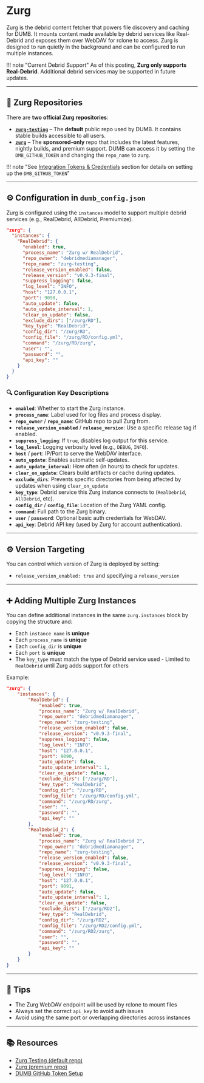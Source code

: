 # Zurg

Zurg is the debrid content fetcher that powers file discovery and caching for DUMB. It mounts content made available by debrid services like Real-Debrid and exposes them over WebDAV for rclone to access. Zurg is designed to run quietly in the background and can be configured to run multiple instances.

!!! note "Current Debrid Support"
    As of this posting, **Zurg only supports Real-Debrid**. Additional debrid services may be supported in future updates.

---

## 🔀 Zurg Repositories

There are **two official Zurg repositories**:

- **[`zurg-testing`](https://github.com/debridmediamanager/zurg-testing)** – The **default** public repo used by DUMB. It contains stable builds accessible to all users.
- **[`zurg`](https://github.com/debridmediamanager/zurg)** – The **sponsored-only** repo that includes the latest features, nightly builds, and premium support. DUMB can access it by setting the `DMB_GITHUB_TOKEN` and changing the `repo_name` to `zurg`.

!!! note "See [Integration Tokens & Credentials](../features/configuration.md/#-integration-tokens--credentials) section for details on setting up the `DMB_GITHUB_TOKEN`"

---

## ⚙️ Configuration in `dumb_config.json`

Zurg is configured using the `instances` model to support multiple debrid services (e.g., RealDebrid, AllDebrid, Premiumize).

```json
"zurg": {
  "instances": {
    "RealDebrid": {
      "enabled": true,
      "process_name": "Zurg w/ RealDebrid",
      "repo_owner": "debridmediamanager",
      "repo_name": "zurg-testing",
      "release_version_enabled": false,
      "release_version": "v0.9.3-final",
      "suppress_logging": false,
      "log_level": "INFO",
      "host": "127.0.0.1",
      "port": 9090,
      "auto_update": false,
      "auto_update_interval": 1,
      "clear_on_update": false,
      "exclude_dirs": ["/zurg/RD"],
      "key_type": "RealDebrid",
      "config_dir": "/zurg/RD",
      "config_file": "/zurg/RD/config.yml",
      "command": "/zurg/RD/zurg",
      "user": "",
      "password": "",
      "api_key": ""
    }
  }
}
```

### 🔍 Configuration Key Descriptions

- **`enabled`**: Whether to start the Zurg instance.
- **`process_name`**: Label used for log files and process display.
- **`repo_owner`** / **`repo_name`**: GitHub repo to pull Zurg from.
- **`release_version_enabled`** / **`release_version`**: Use a specific release tag if enabled.
- **`suppress_logging`**: If `true`, disables log output for this service.
- **`log_level`**: Logging verbosity level (e.g., `DEBUG`, `INFO`).
- **`host`** / **`port`**: IP/Port to serve the WebDAV interface.
- **`auto_update`**: Enables automatic self-updates.
- **`auto_update_interval`**: How often (in hours) to check for updates.
- **`clear_on_update`**: Clears build artifacts or cache during updates.
- **`exclude_dirs`**: Prevents specific directories from being affected by updates when using `clear_on_update`
- **`key_type`**: Debrid service this Zurg instance connects to (`RealDebrid`, `AllDebrid`, etc).
- **`config_dir`** / **`config_file`**: Location of the Zurg YAML config.
- **`command`**: Full path to the Zurg binary.
- **`user`** / **`password`**: Optional basic auth credentials for WebDAV.
- **`api_key`**: Debrid API key (used by Zurg for account authentication).

---

## ⚙️ Version Targeting
You can control which version of Zurg is deployed by setting:

- `release_version_enabled: true` and specifying a `release_version`

---

## ➕ Adding Multiple Zurg Instances

You can define additional instances in the same `zurg.instances` block by copying the structure and:

- Each `instance name` is **unique**
- Each `process_name` is **unique**
- Each `config_dir` is **unique**
- Each `port` is **unique**
- The `key_type` must match the type of Debrid service used - Limited to `RealDebrid` until Zurg adds support for others

Example:
```json
"zurg": {
    "instances": {
        "RealDebrid": {
            "enabled": true,
            "process_name": "Zurg w/ RealDebrid",
            "repo_owner": "debridmediamanager",
            "repo_name": "zurg-testing",
            "release_version_enabled": false,
            "release_version": "v0.9.3-final",
            "suppress_logging": false,
            "log_level": "INFO",
            "host": "127.0.0.1",
            "port": 9090,
            "auto_update": false,
            "auto_update_interval": 1,
            "clear_on_update": false,
            "exclude_dirs": ["/zurg/RD"],
            "key_type": "RealDebrid",
            "config_dir": "/zurg/RD",
            "config_file": "/zurg/RD/config.yml",
            "command": "/zurg/RD/zurg",
            "user": "",
            "password": "",
            "api_key": ""
        },
        "RealDebrid_2": {
            "enabled": true,
            "process_name": "Zurg w/ RealDebrid 2",
            "repo_owner": "debridmediamanager",
            "repo_name": "zurg-testing",
            "release_version_enabled": false,
            "release_version": "v0.9.3-final",
            "suppress_logging": false,
            "log_level": "INFO",
            "host": "127.0.0.1",
            "port": 9091,
            "auto_update": false,
            "auto_update_interval": 1,
            "clear_on_update": false,
            "exclude_dirs": ["/zurg/RD2"],
            "key_type": "RealDebrid",
            "config_dir": "/zurg/RD2",
            "config_file": "/zurg/RD2/config.yml",
            "command": "/zurg/RD2/zurg",
            "user": "",
            "password": "",
            "api_key": ""
        }            
    }
}    
```

---

## 🧠 Tips
- The Zurg WebDAV endpoint will be used by rclone to mount files
- Always set the correct `api_key` to avoid auth issues
- Avoid using the same port or overlapping directories across instances

---

## 📚 Resources
- [Zurg Testing (default repo)](https://github.com/debridmediamanager/zurg-testing)
- [Zurg (premium repo)](https://github.com/debridmediamanager/zurg)
- [DUMB GitHub Token Setup](https://github.com/I-am-PUID-0/DUMB#environment-variables)

